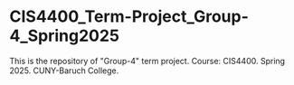 # CIS4400_Term-Project_Group-4_Spring2025
This is the repository of "Group-4" term project. Course: CIS4400. Spring 2025. CUNY-Baruch College.
